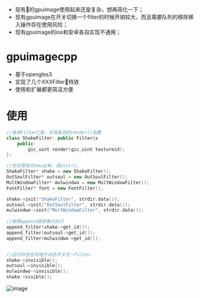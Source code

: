 

* 现有的gpuimage使用起来还是复杂，想再简化一下；
* 现有gpuimage在开关切换一个filter的时候开销较大，而且需要队列的移除移入操作存在使用风险；
* 现有gpuimage的ios和安卓各自实现不通用；

# gpuimagecpp

* 基于opengles3 
* 实现了几个XXXFilter特效
* 使用和扩展都更简洁方便

# 使用
```c++
//继承Filter类，实现各自的render()函数
class ShakeFilter: public Filter{s
    public:
        gic_uint render(gic_uint textureid);
};

//在任意地方new出来，调init()。
ShakeFilter* shake = new ShakeFilter();
OutSoulFilter* outsoul = new OutSoulFilter();
MultWindowFilter* mulwindwo = new MultWindowFilter();
FontFilter* font = new FontFilter();

shake->init("ShakeFilter", strdir.data());
outsoul->init("OutSoulFilter", strdir.data());
mulwindwo->init("MultWindowFilter", strdir.data());
        
//按照append顺序串行执行
append_filter(shake->get_id());
append_filter(outsoul->get_id());
append_filter(mulwindwo->get_id());


//运行时在任何地方动态开关任一filter.
shake->invisible();
outsoul->invisible();
mulwindwo->invisible();
shake->visible();
```


![image](https://github.com/xx8086/gpuimagecpp/master/20180927_gpuimagecpp.jpg)
